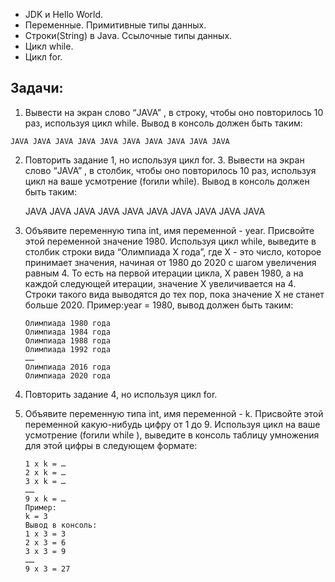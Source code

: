 * JDK и Hello World. 
* Переменные. Примитивные типы данных.
* Строки(String) в Java. Ссылочные типы данных.
* Цикл while.
* Цикл for.
## Задачи:
  1. Вывести на экран слово ​“JAVA”​
     , в строку, чтобы оно повторилось 10 раз, используя
     цикл ​while​.
     Вывод в консоль должен быть таким:

    JAVA JAVA JAVA JAVA JAVA JAVA JAVA JAVA JAVA JAVA
2. Повторить задание 1, но используя цикл ​for​.
   3. Вывести на экран слово ​“JAVA”​
      , в столбик, чтобы оно повторилось 10 раз,
      используя цикл на ваше усмотрение (​for​или ​while​).
      Вывод в консоль должен быть таким:
   

      JAVA
      JAVA
      JAVA
      JAVA
      JAVA
      JAVA
      JAVA
      JAVA
      JAVA
      JAVA
4. Объявите переменную типа ​int​, имя переменной - ​year​. Присвойте этой
   переменной значение 1980. Используя цикл ​while​, выведите в столбик строки вида
   “Олимпиада X года”, где X - это число, которое принимает значения, начиная от 1980
   до 2020 с шагом увеличения равным 4.
   То есть на первой итерации цикла, X равен 1980, а на каждой следующей итерации,
   значение X увеличивается на 4. Строки такого вида выводятся до тех пор, пока
   значение X не станет больше 2020.
   Пример:year = 1980​, вывод должен быть таким:


       Олимпиада 1980 года
       Олимпиада 1984 года
       Олимпиада 1988 года
       Олимпиада 1992 года
       ……
       Олимпиада 2016 года
       Олимпиада 2020 года
5. Повторить задание 4, но используя цикл ​for​.
6. Объявите переменную типа ​int​, имя переменной - ​k​. Присвойте этой переменной
   какую-нибудь цифру от 1 до 9. Используя цикл на ваше усмотрение (​for​или ​while​
   ),
   выведите в консоль таблицу умножения для этой цифры в следующем формате:


       1 x k = …
       2 x k = …
       3 x k = …
       ……
       9 x k = …
       Пример:
       k = 3
       Вывод в консоль:
       1 x 3 = 3
       2 x 3 = 6
       3 x 3 = 9
       ……
       9 x 3 = 27